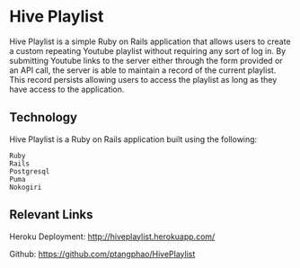 Hive Playlist
===

Hive Playlist is a simple Ruby on Rails application that allows users to create a custom repeating Youtube playlist without requiring any sort of log in. By submitting Youtube links to the server either through the form provided or an API call, the server is able to maintain a record of the current playlist. This record persists allowing users to access the playlist as long as they have access to the application. 

## Technology
Hive Playlist is a Ruby on Rails application built using the following:
```
Ruby
Rails
Postgresql
Puma
Nokogiri
```

## Relevant Links

Heroku Deployment: http://hiveplaylist.herokuapp.com/

Github: https://github.com/ptangphao/HivePlaylist
